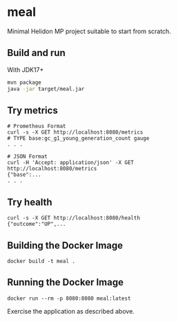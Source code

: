 # meal

Minimal Helidon MP project suitable to start from scratch.

## Build and run


With JDK17+
```bash
mvn package
java -jar target/meal.jar
```

## Try metrics

```
# Prometheus Format
curl -s -X GET http://localhost:8080/metrics
# TYPE base:gc_g1_young_generation_count gauge
. . .

# JSON Format
curl -H 'Accept: application/json' -X GET http://localhost:8080/metrics
{"base":...
. . .
```



## Try health

```
curl -s -X GET http://localhost:8080/health
{"outcome":"UP",...

```



## Building the Docker Image
```
docker build -t meal .
```

## Running the Docker Image

```
docker run --rm -p 8080:8080 meal:latest
```

Exercise the application as described above.
                                
